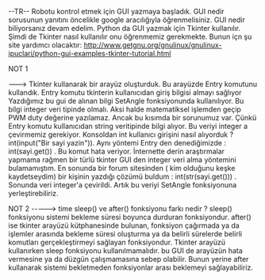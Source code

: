 --TR--
Robotu kontrol etmek için GUI yazmaya başladık. GUI nedir sorusunun yanıtını öncelikle google aracılığıyla öğrenmelisiniz.
GUI nedir biliyorsanız devam edelim.
Python da GUI yazmak için Tkinter kullanılır. Şimdi de Tkinter nasıl kullanılır onu öğrenmemiz gerekmekte. 
Bunun içn şu site yardımcı olacaktır:  http://www.getgnu.org/gnulinux/gnulinux-ipuclari/python-gui-examples-tkinter-tutorial.html

NOT 1

---> Tkinter kullanarak bir arayüz oluşturduk. Bu arayüzde Entry komutunu kullandık. Entry komutu tkinterin kullanıcıdan 
giriş bilgisi almayı sağlıyor
Yazdığımız bu gui de alınan bilgi SetAngle fonksiyonunda kullanılıyor. Bu bilgi integer veri tipinde olmalı.
Aksi halde matematiksel işlemden geçip PWM duty değerine yazılamaz. Ancak bu kısımda bir sorunumuz var.
Çünkü Entry komutu kullanıcıdan string veritipinde bilgi alıyor. Bu veriyi integer a çevirmemiz gerekiyor.
Konsoldan int kullanıcı girişini nasıl alıyorduk ? int(input("Bir sayi yazin")). Aynı yöntemi Entry den denediğimizde :
int(sayi.get()) . Bu komut hata veriyor. İnternette derin araştırmalar yapmama rağmen bir türlü tkinter GUI den integer veri
alma yöntemini bulamamıştım. En sonunda bir forum sitesinden ( kim olduğunu keşke kaydetseydim) bir kişinin yazdığı çözümü buldum :
int(str(sayi.get())) . Sonunda veri integer'a çevirildi. Artık bu veriyi SetAngle fonksiyonuna yerleştirebiliriz.

NOT 2
-----> time sleep() ve after() fonksiyonu farkı nedir ? 
sleep() fonksiyonu sistemi bekleme süresi boyunca durduran fonksiyondur. after() ise tkinter arayüzü kütphanesinde bulunan, fonksiyon çağırmada ya da işlemler arasında bekleme süresi oluşturma ya da belirli sürelerde belirli komutları gerçekleştirmeyi sağlayan fonksiyondur. Tkinter arayüzü kullanırken sleep fonksiyonu kullanılmamalıdır. bu GUI de arayüzün hata vermesine ya da düzgün çalışmamasına sebep olabilir. Bunun yerine after kullanarak sistemi bekletmeden fonksiyonlar arası beklemeyi sağlayabiliriz.
